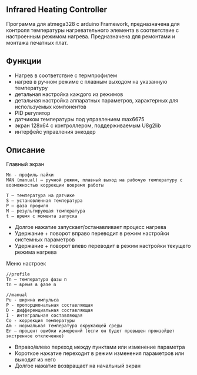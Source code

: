 Infrared Heating Controller
--------

Программа для atmega328 с arduino Framework, предназначена для контроля температуры нагревательного элемента в соответствие с настроенным режимом нагрева. Предназначена для ремонтами и монтажа печатных плат.

Функции
-------- 
- Нагрев в соответствие с термпрофилем
- нагрев в ручном режиме с плавным выходом на указанную температуру
- детальная настройка каждого из режимов
- детальная настройка аппаратных параметров, характерных для используемых компонентов
- PID регулятор
- датчиком температуры под управлением max6675
- экран 128х64 с контроллером, поддерживаемым U8g2lib
- интерфейс управления энкодер

Описание 
--------
Главный экран
    
    Mn - профиль пайки 
    MAN (manual) – ручной режим, плавный выход на рабочую температуру с возможностью коррекции вовремя работы
  
    T – температура на датчике
    S – установленная температура
    P – фаза профиля
    M – результирующая температура
    t – время с момента запуска 

  - Долгое нажатие запускает/останавливает процесс нагрева
  - Удержание + поворот вправо переводит в режим настройки системных параметров
  - Удержание + поворот влево переводит в режим настройки текущего режима нагрева

Меню настроек
    
    //profile
    Tn – температура фазы n
    tn – время в фазе n
  
    //manual 
    Pu - ширина импульса
    P - пропорциональная составляющая 
    D - дифференциальная составляющая 
    I - интегральная составляющая
    Co - коррекция температуры 
    Am - нормальная температура окружающей среды 
    Er – процент ошибки измерений (если он будет превышен произойдет экстренное отключение) 

  - Вправо/влево переход между пунктами или изменение параметра
  - Короткое нажатие переходит в режим изменения параметров или выходит из него
  - Долгое нажатие возвращает на начальный экран
